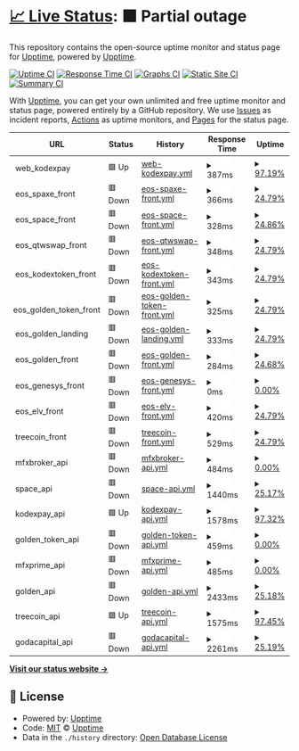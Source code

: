 # [📈 Live Status](https://eos-services.kodexpay.com): <!--live status--> **🟧 Partial outage**

This repository contains the open-source uptime monitor and status page for [Upptime](https://upptime.js.org), powered by [Upptime](https://github.com/upptime/upptime).

[![Uptime CI](https://github.com/upptime/upptime/workflows/Uptime%20CI/badge.svg)](https://github.com/upptime/upptime/actions?query=workflow%3A%22Uptime+CI%22)
[![Response Time CI](https://github.com/upptime/upptime/workflows/Response%20Time%20CI/badge.svg)](https://github.com/upptime/upptime/actions?query=workflow%3A%22Response+Time+CI%22)
[![Graphs CI](https://github.com/upptime/upptime/workflows/Graphs%20CI/badge.svg)](https://github.com/upptime/upptime/actions?query=workflow%3A%22Graphs+CI%22)
[![Static Site CI](https://github.com/upptime/upptime/workflows/Static%20Site%20CI/badge.svg)](https://github.com/upptime/upptime/actions?query=workflow%3A%22Static+Site+CI%22)
[![Summary CI](https://github.com/upptime/upptime/workflows/Summary%20CI/badge.svg)](https://github.com/upptime/upptime/actions?query=workflow%3A%22Summary+CI%22)

With [Upptime](https://upptime.js.org), you can get your own unlimited and free uptime monitor and status page, powered entirely by a GitHub repository. We use [Issues](https://github.com/upptime/upptime/issues) as incident reports, [Actions](https://github.com/upptime/upptime/actions) as uptime monitors, and [Pages](https://eos-services.kodexpay.com) for the status page.

<!--start: status pages-->
<!-- This summary is generated by Upptime (https://github.com/upptime/upptime) -->
<!-- Do not edit this manually, your changes will be overwritten -->
<!-- prettier-ignore -->
| URL | Status | History | Response Time | Uptime |
| --- | ------ | ------- | ------------- | ------ |
| <img alt="" src="https://icons.duckduckgo.com/ip3/null.ico" height="13"> web_kodexpay | 🟩 Up | [web-kodexpay.yml](https://github.com/eos-technology/uptime/commits/HEAD/history/web-kodexpay.yml) | <details><summary><img alt="Response time graph" src="./graphs/web-kodexpay/response-time-week.png" height="20"> 387ms</summary><br><a href="https://upptime.github.io/upptime/history/web-kodexpay"><img alt="Response time 431" src="https://img.shields.io/endpoint?url=https%3A%2F%2Fraw.githubusercontent.com%2Feos-technology%2Fuptime%2FHEAD%2Fapi%2Fweb-kodexpay%2Fresponse-time.json"></a><br><a href="https://upptime.github.io/upptime/history/web-kodexpay"><img alt="24-hour response time 429" src="https://img.shields.io/endpoint?url=https%3A%2F%2Fraw.githubusercontent.com%2Feos-technology%2Fuptime%2FHEAD%2Fapi%2Fweb-kodexpay%2Fresponse-time-day.json"></a><br><a href="https://upptime.github.io/upptime/history/web-kodexpay"><img alt="7-day response time 387" src="https://img.shields.io/endpoint?url=https%3A%2F%2Fraw.githubusercontent.com%2Feos-technology%2Fuptime%2FHEAD%2Fapi%2Fweb-kodexpay%2Fresponse-time-week.json"></a><br><a href="https://upptime.github.io/upptime/history/web-kodexpay"><img alt="30-day response time 379" src="https://img.shields.io/endpoint?url=https%3A%2F%2Fraw.githubusercontent.com%2Feos-technology%2Fuptime%2FHEAD%2Fapi%2Fweb-kodexpay%2Fresponse-time-month.json"></a><br><a href="https://upptime.github.io/upptime/history/web-kodexpay"><img alt="1-year response time 431" src="https://img.shields.io/endpoint?url=https%3A%2F%2Fraw.githubusercontent.com%2Feos-technology%2Fuptime%2FHEAD%2Fapi%2Fweb-kodexpay%2Fresponse-time-year.json"></a></details> | <details><summary><a href="https://upptime.github.io/upptime/history/web-kodexpay">97.19%</a></summary><a href="https://upptime.github.io/upptime/history/web-kodexpay"><img alt="All-time uptime 99.91%" src="https://img.shields.io/endpoint?url=https%3A%2F%2Fraw.githubusercontent.com%2Feos-technology%2Fuptime%2FHEAD%2Fapi%2Fweb-kodexpay%2Fuptime.json"></a><br><a href="https://upptime.github.io/upptime/history/web-kodexpay"><img alt="24-hour uptime 100.00%" src="https://img.shields.io/endpoint?url=https%3A%2F%2Fraw.githubusercontent.com%2Feos-technology%2Fuptime%2FHEAD%2Fapi%2Fweb-kodexpay%2Fuptime-day.json"></a><br><a href="https://upptime.github.io/upptime/history/web-kodexpay"><img alt="7-day uptime 97.19%" src="https://img.shields.io/endpoint?url=https%3A%2F%2Fraw.githubusercontent.com%2Feos-technology%2Fuptime%2FHEAD%2Fapi%2Fweb-kodexpay%2Fuptime-week.json"></a><br><a href="https://upptime.github.io/upptime/history/web-kodexpay"><img alt="30-day uptime 99.35%" src="https://img.shields.io/endpoint?url=https%3A%2F%2Fraw.githubusercontent.com%2Feos-technology%2Fuptime%2FHEAD%2Fapi%2Fweb-kodexpay%2Fuptime-month.json"></a><br><a href="https://upptime.github.io/upptime/history/web-kodexpay"><img alt="1-year uptime 99.91%" src="https://img.shields.io/endpoint?url=https%3A%2F%2Fraw.githubusercontent.com%2Feos-technology%2Fuptime%2FHEAD%2Fapi%2Fweb-kodexpay%2Fuptime-year.json"></a></details>
| <img alt="" src="https://icons.duckduckgo.com/ip3/null.ico" height="13"> eos_spaxe_front | 🟥 Down | [eos-spaxe-front.yml](https://github.com/eos-technology/uptime/commits/HEAD/history/eos-spaxe-front.yml) | <details><summary><img alt="Response time graph" src="./graphs/eos-spaxe-front/response-time-week.png" height="20"> 366ms</summary><br><a href="https://upptime.github.io/upptime/history/eos-spaxe-front"><img alt="Response time 429" src="https://img.shields.io/endpoint?url=https%3A%2F%2Fraw.githubusercontent.com%2Feos-technology%2Fuptime%2FHEAD%2Fapi%2Feos-spaxe-front%2Fresponse-time.json"></a><br><a href="https://upptime.github.io/upptime/history/eos-spaxe-front"><img alt="24-hour response time 0" src="https://img.shields.io/endpoint?url=https%3A%2F%2Fraw.githubusercontent.com%2Feos-technology%2Fuptime%2FHEAD%2Fapi%2Feos-spaxe-front%2Fresponse-time-day.json"></a><br><a href="https://upptime.github.io/upptime/history/eos-spaxe-front"><img alt="7-day response time 366" src="https://img.shields.io/endpoint?url=https%3A%2F%2Fraw.githubusercontent.com%2Feos-technology%2Fuptime%2FHEAD%2Fapi%2Feos-spaxe-front%2Fresponse-time-week.json"></a><br><a href="https://upptime.github.io/upptime/history/eos-spaxe-front"><img alt="30-day response time 382" src="https://img.shields.io/endpoint?url=https%3A%2F%2Fraw.githubusercontent.com%2Feos-technology%2Fuptime%2FHEAD%2Fapi%2Feos-spaxe-front%2Fresponse-time-month.json"></a><br><a href="https://upptime.github.io/upptime/history/eos-spaxe-front"><img alt="1-year response time 429" src="https://img.shields.io/endpoint?url=https%3A%2F%2Fraw.githubusercontent.com%2Feos-technology%2Fuptime%2FHEAD%2Fapi%2Feos-spaxe-front%2Fresponse-time-year.json"></a></details> | <details><summary><a href="https://upptime.github.io/upptime/history/eos-spaxe-front">24.79%</a></summary><a href="https://upptime.github.io/upptime/history/eos-spaxe-front"><img alt="All-time uptime 98.35%" src="https://img.shields.io/endpoint?url=https%3A%2F%2Fraw.githubusercontent.com%2Feos-technology%2Fuptime%2FHEAD%2Fapi%2Feos-spaxe-front%2Fuptime.json"></a><br><a href="https://upptime.github.io/upptime/history/eos-spaxe-front"><img alt="24-hour uptime 0.00%" src="https://img.shields.io/endpoint?url=https%3A%2F%2Fraw.githubusercontent.com%2Feos-technology%2Fuptime%2FHEAD%2Fapi%2Feos-spaxe-front%2Fuptime-day.json"></a><br><a href="https://upptime.github.io/upptime/history/eos-spaxe-front"><img alt="7-day uptime 24.79%" src="https://img.shields.io/endpoint?url=https%3A%2F%2Fraw.githubusercontent.com%2Feos-technology%2Fuptime%2FHEAD%2Fapi%2Feos-spaxe-front%2Fuptime-week.json"></a><br><a href="https://upptime.github.io/upptime/history/eos-spaxe-front"><img alt="30-day uptime 82.69%" src="https://img.shields.io/endpoint?url=https%3A%2F%2Fraw.githubusercontent.com%2Feos-technology%2Fuptime%2FHEAD%2Fapi%2Feos-spaxe-front%2Fuptime-month.json"></a><br><a href="https://upptime.github.io/upptime/history/eos-spaxe-front"><img alt="1-year uptime 98.35%" src="https://img.shields.io/endpoint?url=https%3A%2F%2Fraw.githubusercontent.com%2Feos-technology%2Fuptime%2FHEAD%2Fapi%2Feos-spaxe-front%2Fuptime-year.json"></a></details>
| <img alt="" src="https://icons.duckduckgo.com/ip3/null.ico" height="13"> eos_space_front | 🟥 Down | [eos-space-front.yml](https://github.com/eos-technology/uptime/commits/HEAD/history/eos-space-front.yml) | <details><summary><img alt="Response time graph" src="./graphs/eos-space-front/response-time-week.png" height="20"> 328ms</summary><br><a href="https://upptime.github.io/upptime/history/eos-space-front"><img alt="Response time 464" src="https://img.shields.io/endpoint?url=https%3A%2F%2Fraw.githubusercontent.com%2Feos-technology%2Fuptime%2FHEAD%2Fapi%2Feos-space-front%2Fresponse-time.json"></a><br><a href="https://upptime.github.io/upptime/history/eos-space-front"><img alt="24-hour response time 294" src="https://img.shields.io/endpoint?url=https%3A%2F%2Fraw.githubusercontent.com%2Feos-technology%2Fuptime%2FHEAD%2Fapi%2Feos-space-front%2Fresponse-time-day.json"></a><br><a href="https://upptime.github.io/upptime/history/eos-space-front"><img alt="7-day response time 328" src="https://img.shields.io/endpoint?url=https%3A%2F%2Fraw.githubusercontent.com%2Feos-technology%2Fuptime%2FHEAD%2Fapi%2Feos-space-front%2Fresponse-time-week.json"></a><br><a href="https://upptime.github.io/upptime/history/eos-space-front"><img alt="30-day response time 413" src="https://img.shields.io/endpoint?url=https%3A%2F%2Fraw.githubusercontent.com%2Feos-technology%2Fuptime%2FHEAD%2Fapi%2Feos-space-front%2Fresponse-time-month.json"></a><br><a href="https://upptime.github.io/upptime/history/eos-space-front"><img alt="1-year response time 464" src="https://img.shields.io/endpoint?url=https%3A%2F%2Fraw.githubusercontent.com%2Feos-technology%2Fuptime%2FHEAD%2Fapi%2Feos-space-front%2Fresponse-time-year.json"></a></details> | <details><summary><a href="https://upptime.github.io/upptime/history/eos-space-front">24.86%</a></summary><a href="https://upptime.github.io/upptime/history/eos-space-front"><img alt="All-time uptime 98.35%" src="https://img.shields.io/endpoint?url=https%3A%2F%2Fraw.githubusercontent.com%2Feos-technology%2Fuptime%2FHEAD%2Fapi%2Feos-space-front%2Fuptime.json"></a><br><a href="https://upptime.github.io/upptime/history/eos-space-front"><img alt="24-hour uptime 1.26%" src="https://img.shields.io/endpoint?url=https%3A%2F%2Fraw.githubusercontent.com%2Feos-technology%2Fuptime%2FHEAD%2Fapi%2Feos-space-front%2Fuptime-day.json"></a><br><a href="https://upptime.github.io/upptime/history/eos-space-front"><img alt="7-day uptime 24.86%" src="https://img.shields.io/endpoint?url=https%3A%2F%2Fraw.githubusercontent.com%2Feos-technology%2Fuptime%2FHEAD%2Fapi%2Feos-space-front%2Fuptime-week.json"></a><br><a href="https://upptime.github.io/upptime/history/eos-space-front"><img alt="30-day uptime 82.71%" src="https://img.shields.io/endpoint?url=https%3A%2F%2Fraw.githubusercontent.com%2Feos-technology%2Fuptime%2FHEAD%2Fapi%2Feos-space-front%2Fuptime-month.json"></a><br><a href="https://upptime.github.io/upptime/history/eos-space-front"><img alt="1-year uptime 98.35%" src="https://img.shields.io/endpoint?url=https%3A%2F%2Fraw.githubusercontent.com%2Feos-technology%2Fuptime%2FHEAD%2Fapi%2Feos-space-front%2Fuptime-year.json"></a></details>
| <img alt="" src="https://icons.duckduckgo.com/ip3/null.ico" height="13"> eos_qtwswap_front | 🟥 Down | [eos-qtwswap-front.yml](https://github.com/eos-technology/uptime/commits/HEAD/history/eos-qtwswap-front.yml) | <details><summary><img alt="Response time graph" src="./graphs/eos-qtwswap-front/response-time-week.png" height="20"> 348ms</summary><br><a href="https://upptime.github.io/upptime/history/eos-qtwswap-front"><img alt="Response time 420" src="https://img.shields.io/endpoint?url=https%3A%2F%2Fraw.githubusercontent.com%2Feos-technology%2Fuptime%2FHEAD%2Fapi%2Feos-qtwswap-front%2Fresponse-time.json"></a><br><a href="https://upptime.github.io/upptime/history/eos-qtwswap-front"><img alt="24-hour response time 0" src="https://img.shields.io/endpoint?url=https%3A%2F%2Fraw.githubusercontent.com%2Feos-technology%2Fuptime%2FHEAD%2Fapi%2Feos-qtwswap-front%2Fresponse-time-day.json"></a><br><a href="https://upptime.github.io/upptime/history/eos-qtwswap-front"><img alt="7-day response time 348" src="https://img.shields.io/endpoint?url=https%3A%2F%2Fraw.githubusercontent.com%2Feos-technology%2Fuptime%2FHEAD%2Fapi%2Feos-qtwswap-front%2Fresponse-time-week.json"></a><br><a href="https://upptime.github.io/upptime/history/eos-qtwswap-front"><img alt="30-day response time 361" src="https://img.shields.io/endpoint?url=https%3A%2F%2Fraw.githubusercontent.com%2Feos-technology%2Fuptime%2FHEAD%2Fapi%2Feos-qtwswap-front%2Fresponse-time-month.json"></a><br><a href="https://upptime.github.io/upptime/history/eos-qtwswap-front"><img alt="1-year response time 420" src="https://img.shields.io/endpoint?url=https%3A%2F%2Fraw.githubusercontent.com%2Feos-technology%2Fuptime%2FHEAD%2Fapi%2Feos-qtwswap-front%2Fresponse-time-year.json"></a></details> | <details><summary><a href="https://upptime.github.io/upptime/history/eos-qtwswap-front">24.79%</a></summary><a href="https://upptime.github.io/upptime/history/eos-qtwswap-front"><img alt="All-time uptime 98.35%" src="https://img.shields.io/endpoint?url=https%3A%2F%2Fraw.githubusercontent.com%2Feos-technology%2Fuptime%2FHEAD%2Fapi%2Feos-qtwswap-front%2Fuptime.json"></a><br><a href="https://upptime.github.io/upptime/history/eos-qtwswap-front"><img alt="24-hour uptime 0.00%" src="https://img.shields.io/endpoint?url=https%3A%2F%2Fraw.githubusercontent.com%2Feos-technology%2Fuptime%2FHEAD%2Fapi%2Feos-qtwswap-front%2Fuptime-day.json"></a><br><a href="https://upptime.github.io/upptime/history/eos-qtwswap-front"><img alt="7-day uptime 24.79%" src="https://img.shields.io/endpoint?url=https%3A%2F%2Fraw.githubusercontent.com%2Feos-technology%2Fuptime%2FHEAD%2Fapi%2Feos-qtwswap-front%2Fuptime-week.json"></a><br><a href="https://upptime.github.io/upptime/history/eos-qtwswap-front"><img alt="30-day uptime 82.69%" src="https://img.shields.io/endpoint?url=https%3A%2F%2Fraw.githubusercontent.com%2Feos-technology%2Fuptime%2FHEAD%2Fapi%2Feos-qtwswap-front%2Fuptime-month.json"></a><br><a href="https://upptime.github.io/upptime/history/eos-qtwswap-front"><img alt="1-year uptime 98.35%" src="https://img.shields.io/endpoint?url=https%3A%2F%2Fraw.githubusercontent.com%2Feos-technology%2Fuptime%2FHEAD%2Fapi%2Feos-qtwswap-front%2Fuptime-year.json"></a></details>
| <img alt="" src="https://icons.duckduckgo.com/ip3/null.ico" height="13"> eos_kodextoken_front | 🟥 Down | [eos-kodextoken-front.yml](https://github.com/eos-technology/uptime/commits/HEAD/history/eos-kodextoken-front.yml) | <details><summary><img alt="Response time graph" src="./graphs/eos-kodextoken-front/response-time-week.png" height="20"> 343ms</summary><br><a href="https://upptime.github.io/upptime/history/eos-kodextoken-front"><img alt="Response time 424" src="https://img.shields.io/endpoint?url=https%3A%2F%2Fraw.githubusercontent.com%2Feos-technology%2Fuptime%2FHEAD%2Fapi%2Feos-kodextoken-front%2Fresponse-time.json"></a><br><a href="https://upptime.github.io/upptime/history/eos-kodextoken-front"><img alt="24-hour response time 0" src="https://img.shields.io/endpoint?url=https%3A%2F%2Fraw.githubusercontent.com%2Feos-technology%2Fuptime%2FHEAD%2Fapi%2Feos-kodextoken-front%2Fresponse-time-day.json"></a><br><a href="https://upptime.github.io/upptime/history/eos-kodextoken-front"><img alt="7-day response time 343" src="https://img.shields.io/endpoint?url=https%3A%2F%2Fraw.githubusercontent.com%2Feos-technology%2Fuptime%2FHEAD%2Fapi%2Feos-kodextoken-front%2Fresponse-time-week.json"></a><br><a href="https://upptime.github.io/upptime/history/eos-kodextoken-front"><img alt="30-day response time 360" src="https://img.shields.io/endpoint?url=https%3A%2F%2Fraw.githubusercontent.com%2Feos-technology%2Fuptime%2FHEAD%2Fapi%2Feos-kodextoken-front%2Fresponse-time-month.json"></a><br><a href="https://upptime.github.io/upptime/history/eos-kodextoken-front"><img alt="1-year response time 424" src="https://img.shields.io/endpoint?url=https%3A%2F%2Fraw.githubusercontent.com%2Feos-technology%2Fuptime%2FHEAD%2Fapi%2Feos-kodextoken-front%2Fresponse-time-year.json"></a></details> | <details><summary><a href="https://upptime.github.io/upptime/history/eos-kodextoken-front">24.79%</a></summary><a href="https://upptime.github.io/upptime/history/eos-kodextoken-front"><img alt="All-time uptime 98.35%" src="https://img.shields.io/endpoint?url=https%3A%2F%2Fraw.githubusercontent.com%2Feos-technology%2Fuptime%2FHEAD%2Fapi%2Feos-kodextoken-front%2Fuptime.json"></a><br><a href="https://upptime.github.io/upptime/history/eos-kodextoken-front"><img alt="24-hour uptime 0.00%" src="https://img.shields.io/endpoint?url=https%3A%2F%2Fraw.githubusercontent.com%2Feos-technology%2Fuptime%2FHEAD%2Fapi%2Feos-kodextoken-front%2Fuptime-day.json"></a><br><a href="https://upptime.github.io/upptime/history/eos-kodextoken-front"><img alt="7-day uptime 24.79%" src="https://img.shields.io/endpoint?url=https%3A%2F%2Fraw.githubusercontent.com%2Feos-technology%2Fuptime%2FHEAD%2Fapi%2Feos-kodextoken-front%2Fuptime-week.json"></a><br><a href="https://upptime.github.io/upptime/history/eos-kodextoken-front"><img alt="30-day uptime 82.69%" src="https://img.shields.io/endpoint?url=https%3A%2F%2Fraw.githubusercontent.com%2Feos-technology%2Fuptime%2FHEAD%2Fapi%2Feos-kodextoken-front%2Fuptime-month.json"></a><br><a href="https://upptime.github.io/upptime/history/eos-kodextoken-front"><img alt="1-year uptime 98.35%" src="https://img.shields.io/endpoint?url=https%3A%2F%2Fraw.githubusercontent.com%2Feos-technology%2Fuptime%2FHEAD%2Fapi%2Feos-kodextoken-front%2Fuptime-year.json"></a></details>
| <img alt="" src="https://icons.duckduckgo.com/ip3/null.ico" height="13"> eos_golden_token_front | 🟥 Down | [eos-golden-token-front.yml](https://github.com/eos-technology/uptime/commits/HEAD/history/eos-golden-token-front.yml) | <details><summary><img alt="Response time graph" src="./graphs/eos-golden-token-front/response-time-week.png" height="20"> 325ms</summary><br><a href="https://upptime.github.io/upptime/history/eos-golden-token-front"><img alt="Response time 446" src="https://img.shields.io/endpoint?url=https%3A%2F%2Fraw.githubusercontent.com%2Feos-technology%2Fuptime%2FHEAD%2Fapi%2Feos-golden-token-front%2Fresponse-time.json"></a><br><a href="https://upptime.github.io/upptime/history/eos-golden-token-front"><img alt="24-hour response time 0" src="https://img.shields.io/endpoint?url=https%3A%2F%2Fraw.githubusercontent.com%2Feos-technology%2Fuptime%2FHEAD%2Fapi%2Feos-golden-token-front%2Fresponse-time-day.json"></a><br><a href="https://upptime.github.io/upptime/history/eos-golden-token-front"><img alt="7-day response time 325" src="https://img.shields.io/endpoint?url=https%3A%2F%2Fraw.githubusercontent.com%2Feos-technology%2Fuptime%2FHEAD%2Fapi%2Feos-golden-token-front%2Fresponse-time-week.json"></a><br><a href="https://upptime.github.io/upptime/history/eos-golden-token-front"><img alt="30-day response time 379" src="https://img.shields.io/endpoint?url=https%3A%2F%2Fraw.githubusercontent.com%2Feos-technology%2Fuptime%2FHEAD%2Fapi%2Feos-golden-token-front%2Fresponse-time-month.json"></a><br><a href="https://upptime.github.io/upptime/history/eos-golden-token-front"><img alt="1-year response time 446" src="https://img.shields.io/endpoint?url=https%3A%2F%2Fraw.githubusercontent.com%2Feos-technology%2Fuptime%2FHEAD%2Fapi%2Feos-golden-token-front%2Fresponse-time-year.json"></a></details> | <details><summary><a href="https://upptime.github.io/upptime/history/eos-golden-token-front">24.79%</a></summary><a href="https://upptime.github.io/upptime/history/eos-golden-token-front"><img alt="All-time uptime 98.35%" src="https://img.shields.io/endpoint?url=https%3A%2F%2Fraw.githubusercontent.com%2Feos-technology%2Fuptime%2FHEAD%2Fapi%2Feos-golden-token-front%2Fuptime.json"></a><br><a href="https://upptime.github.io/upptime/history/eos-golden-token-front"><img alt="24-hour uptime 0.00%" src="https://img.shields.io/endpoint?url=https%3A%2F%2Fraw.githubusercontent.com%2Feos-technology%2Fuptime%2FHEAD%2Fapi%2Feos-golden-token-front%2Fuptime-day.json"></a><br><a href="https://upptime.github.io/upptime/history/eos-golden-token-front"><img alt="7-day uptime 24.79%" src="https://img.shields.io/endpoint?url=https%3A%2F%2Fraw.githubusercontent.com%2Feos-technology%2Fuptime%2FHEAD%2Fapi%2Feos-golden-token-front%2Fuptime-week.json"></a><br><a href="https://upptime.github.io/upptime/history/eos-golden-token-front"><img alt="30-day uptime 82.69%" src="https://img.shields.io/endpoint?url=https%3A%2F%2Fraw.githubusercontent.com%2Feos-technology%2Fuptime%2FHEAD%2Fapi%2Feos-golden-token-front%2Fuptime-month.json"></a><br><a href="https://upptime.github.io/upptime/history/eos-golden-token-front"><img alt="1-year uptime 98.35%" src="https://img.shields.io/endpoint?url=https%3A%2F%2Fraw.githubusercontent.com%2Feos-technology%2Fuptime%2FHEAD%2Fapi%2Feos-golden-token-front%2Fuptime-year.json"></a></details>
| <img alt="" src="https://icons.duckduckgo.com/ip3/null.ico" height="13"> eos_golden_landing | 🟥 Down | [eos-golden-landing.yml](https://github.com/eos-technology/uptime/commits/HEAD/history/eos-golden-landing.yml) | <details><summary><img alt="Response time graph" src="./graphs/eos-golden-landing/response-time-week.png" height="20"> 333ms</summary><br><a href="https://upptime.github.io/upptime/history/eos-golden-landing"><img alt="Response time 430" src="https://img.shields.io/endpoint?url=https%3A%2F%2Fraw.githubusercontent.com%2Feos-technology%2Fuptime%2FHEAD%2Fapi%2Feos-golden-landing%2Fresponse-time.json"></a><br><a href="https://upptime.github.io/upptime/history/eos-golden-landing"><img alt="24-hour response time 0" src="https://img.shields.io/endpoint?url=https%3A%2F%2Fraw.githubusercontent.com%2Feos-technology%2Fuptime%2FHEAD%2Fapi%2Feos-golden-landing%2Fresponse-time-day.json"></a><br><a href="https://upptime.github.io/upptime/history/eos-golden-landing"><img alt="7-day response time 333" src="https://img.shields.io/endpoint?url=https%3A%2F%2Fraw.githubusercontent.com%2Feos-technology%2Fuptime%2FHEAD%2Fapi%2Feos-golden-landing%2Fresponse-time-week.json"></a><br><a href="https://upptime.github.io/upptime/history/eos-golden-landing"><img alt="30-day response time 346" src="https://img.shields.io/endpoint?url=https%3A%2F%2Fraw.githubusercontent.com%2Feos-technology%2Fuptime%2FHEAD%2Fapi%2Feos-golden-landing%2Fresponse-time-month.json"></a><br><a href="https://upptime.github.io/upptime/history/eos-golden-landing"><img alt="1-year response time 430" src="https://img.shields.io/endpoint?url=https%3A%2F%2Fraw.githubusercontent.com%2Feos-technology%2Fuptime%2FHEAD%2Fapi%2Feos-golden-landing%2Fresponse-time-year.json"></a></details> | <details><summary><a href="https://upptime.github.io/upptime/history/eos-golden-landing">24.79%</a></summary><a href="https://upptime.github.io/upptime/history/eos-golden-landing"><img alt="All-time uptime 98.35%" src="https://img.shields.io/endpoint?url=https%3A%2F%2Fraw.githubusercontent.com%2Feos-technology%2Fuptime%2FHEAD%2Fapi%2Feos-golden-landing%2Fuptime.json"></a><br><a href="https://upptime.github.io/upptime/history/eos-golden-landing"><img alt="24-hour uptime 0.00%" src="https://img.shields.io/endpoint?url=https%3A%2F%2Fraw.githubusercontent.com%2Feos-technology%2Fuptime%2FHEAD%2Fapi%2Feos-golden-landing%2Fuptime-day.json"></a><br><a href="https://upptime.github.io/upptime/history/eos-golden-landing"><img alt="7-day uptime 24.79%" src="https://img.shields.io/endpoint?url=https%3A%2F%2Fraw.githubusercontent.com%2Feos-technology%2Fuptime%2FHEAD%2Fapi%2Feos-golden-landing%2Fuptime-week.json"></a><br><a href="https://upptime.github.io/upptime/history/eos-golden-landing"><img alt="30-day uptime 82.69%" src="https://img.shields.io/endpoint?url=https%3A%2F%2Fraw.githubusercontent.com%2Feos-technology%2Fuptime%2FHEAD%2Fapi%2Feos-golden-landing%2Fuptime-month.json"></a><br><a href="https://upptime.github.io/upptime/history/eos-golden-landing"><img alt="1-year uptime 98.35%" src="https://img.shields.io/endpoint?url=https%3A%2F%2Fraw.githubusercontent.com%2Feos-technology%2Fuptime%2FHEAD%2Fapi%2Feos-golden-landing%2Fuptime-year.json"></a></details>
| <img alt="" src="https://icons.duckduckgo.com/ip3/null.ico" height="13"> eos_golden_front | 🟥 Down | [eos-golden-front.yml](https://github.com/eos-technology/uptime/commits/HEAD/history/eos-golden-front.yml) | <details><summary><img alt="Response time graph" src="./graphs/eos-golden-front/response-time-week.png" height="20"> 284ms</summary><br><a href="https://upptime.github.io/upptime/history/eos-golden-front"><img alt="Response time 363" src="https://img.shields.io/endpoint?url=https%3A%2F%2Fraw.githubusercontent.com%2Feos-technology%2Fuptime%2FHEAD%2Fapi%2Feos-golden-front%2Fresponse-time.json"></a><br><a href="https://upptime.github.io/upptime/history/eos-golden-front"><img alt="24-hour response time 0" src="https://img.shields.io/endpoint?url=https%3A%2F%2Fraw.githubusercontent.com%2Feos-technology%2Fuptime%2FHEAD%2Fapi%2Feos-golden-front%2Fresponse-time-day.json"></a><br><a href="https://upptime.github.io/upptime/history/eos-golden-front"><img alt="7-day response time 284" src="https://img.shields.io/endpoint?url=https%3A%2F%2Fraw.githubusercontent.com%2Feos-technology%2Fuptime%2FHEAD%2Fapi%2Feos-golden-front%2Fresponse-time-week.json"></a><br><a href="https://upptime.github.io/upptime/history/eos-golden-front"><img alt="30-day response time 331" src="https://img.shields.io/endpoint?url=https%3A%2F%2Fraw.githubusercontent.com%2Feos-technology%2Fuptime%2FHEAD%2Fapi%2Feos-golden-front%2Fresponse-time-month.json"></a><br><a href="https://upptime.github.io/upptime/history/eos-golden-front"><img alt="1-year response time 363" src="https://img.shields.io/endpoint?url=https%3A%2F%2Fraw.githubusercontent.com%2Feos-technology%2Fuptime%2FHEAD%2Fapi%2Feos-golden-front%2Fresponse-time-year.json"></a></details> | <details><summary><a href="https://upptime.github.io/upptime/history/eos-golden-front">24.68%</a></summary><a href="https://upptime.github.io/upptime/history/eos-golden-front"><img alt="All-time uptime 90.96%" src="https://img.shields.io/endpoint?url=https%3A%2F%2Fraw.githubusercontent.com%2Feos-technology%2Fuptime%2FHEAD%2Fapi%2Feos-golden-front%2Fuptime.json"></a><br><a href="https://upptime.github.io/upptime/history/eos-golden-front"><img alt="24-hour uptime 0.00%" src="https://img.shields.io/endpoint?url=https%3A%2F%2Fraw.githubusercontent.com%2Feos-technology%2Fuptime%2FHEAD%2Fapi%2Feos-golden-front%2Fuptime-day.json"></a><br><a href="https://upptime.github.io/upptime/history/eos-golden-front"><img alt="7-day uptime 24.68%" src="https://img.shields.io/endpoint?url=https%3A%2F%2Fraw.githubusercontent.com%2Feos-technology%2Fuptime%2FHEAD%2Fapi%2Feos-golden-front%2Fuptime-week.json"></a><br><a href="https://upptime.github.io/upptime/history/eos-golden-front"><img alt="30-day uptime 82.67%" src="https://img.shields.io/endpoint?url=https%3A%2F%2Fraw.githubusercontent.com%2Feos-technology%2Fuptime%2FHEAD%2Fapi%2Feos-golden-front%2Fuptime-month.json"></a><br><a href="https://upptime.github.io/upptime/history/eos-golden-front"><img alt="1-year uptime 90.96%" src="https://img.shields.io/endpoint?url=https%3A%2F%2Fraw.githubusercontent.com%2Feos-technology%2Fuptime%2FHEAD%2Fapi%2Feos-golden-front%2Fuptime-year.json"></a></details>
| <img alt="" src="https://icons.duckduckgo.com/ip3/null.ico" height="13"> eos_genesys_front | 🟥 Down | [eos-genesys-front.yml](https://github.com/eos-technology/uptime/commits/HEAD/history/eos-genesys-front.yml) | <details><summary><img alt="Response time graph" src="./graphs/eos-genesys-front/response-time-week.png" height="20"> 0ms</summary><br><a href="https://upptime.github.io/upptime/history/eos-genesys-front"><img alt="Response time 671" src="https://img.shields.io/endpoint?url=https%3A%2F%2Fraw.githubusercontent.com%2Feos-technology%2Fuptime%2FHEAD%2Fapi%2Feos-genesys-front%2Fresponse-time.json"></a><br><a href="https://upptime.github.io/upptime/history/eos-genesys-front"><img alt="24-hour response time 0" src="https://img.shields.io/endpoint?url=https%3A%2F%2Fraw.githubusercontent.com%2Feos-technology%2Fuptime%2FHEAD%2Fapi%2Feos-genesys-front%2Fresponse-time-day.json"></a><br><a href="https://upptime.github.io/upptime/history/eos-genesys-front"><img alt="7-day response time 0" src="https://img.shields.io/endpoint?url=https%3A%2F%2Fraw.githubusercontent.com%2Feos-technology%2Fuptime%2FHEAD%2Fapi%2Feos-genesys-front%2Fresponse-time-week.json"></a><br><a href="https://upptime.github.io/upptime/history/eos-genesys-front"><img alt="30-day response time 0" src="https://img.shields.io/endpoint?url=https%3A%2F%2Fraw.githubusercontent.com%2Feos-technology%2Fuptime%2FHEAD%2Fapi%2Feos-genesys-front%2Fresponse-time-month.json"></a><br><a href="https://upptime.github.io/upptime/history/eos-genesys-front"><img alt="1-year response time 671" src="https://img.shields.io/endpoint?url=https%3A%2F%2Fraw.githubusercontent.com%2Feos-technology%2Fuptime%2FHEAD%2Fapi%2Feos-genesys-front%2Fresponse-time-year.json"></a></details> | <details><summary><a href="https://upptime.github.io/upptime/history/eos-genesys-front">0.00%</a></summary><a href="https://upptime.github.io/upptime/history/eos-genesys-front"><img alt="All-time uptime 76.50%" src="https://img.shields.io/endpoint?url=https%3A%2F%2Fraw.githubusercontent.com%2Feos-technology%2Fuptime%2FHEAD%2Fapi%2Feos-genesys-front%2Fuptime.json"></a><br><a href="https://upptime.github.io/upptime/history/eos-genesys-front"><img alt="24-hour uptime 0.00%" src="https://img.shields.io/endpoint?url=https%3A%2F%2Fraw.githubusercontent.com%2Feos-technology%2Fuptime%2FHEAD%2Fapi%2Feos-genesys-front%2Fuptime-day.json"></a><br><a href="https://upptime.github.io/upptime/history/eos-genesys-front"><img alt="7-day uptime 0.00%" src="https://img.shields.io/endpoint?url=https%3A%2F%2Fraw.githubusercontent.com%2Feos-technology%2Fuptime%2FHEAD%2Fapi%2Feos-genesys-front%2Fuptime-week.json"></a><br><a href="https://upptime.github.io/upptime/history/eos-genesys-front"><img alt="30-day uptime 1.38%" src="https://img.shields.io/endpoint?url=https%3A%2F%2Fraw.githubusercontent.com%2Feos-technology%2Fuptime%2FHEAD%2Fapi%2Feos-genesys-front%2Fuptime-month.json"></a><br><a href="https://upptime.github.io/upptime/history/eos-genesys-front"><img alt="1-year uptime 76.50%" src="https://img.shields.io/endpoint?url=https%3A%2F%2Fraw.githubusercontent.com%2Feos-technology%2Fuptime%2FHEAD%2Fapi%2Feos-genesys-front%2Fuptime-year.json"></a></details>
| <img alt="" src="https://icons.duckduckgo.com/ip3/null.ico" height="13"> eos_elv_front | 🟥 Down | [eos-elv-front.yml](https://github.com/eos-technology/uptime/commits/HEAD/history/eos-elv-front.yml) | <details><summary><img alt="Response time graph" src="./graphs/eos-elv-front/response-time-week.png" height="20"> 420ms</summary><br><a href="https://upptime.github.io/upptime/history/eos-elv-front"><img alt="Response time 480" src="https://img.shields.io/endpoint?url=https%3A%2F%2Fraw.githubusercontent.com%2Feos-technology%2Fuptime%2FHEAD%2Fapi%2Feos-elv-front%2Fresponse-time.json"></a><br><a href="https://upptime.github.io/upptime/history/eos-elv-front"><img alt="24-hour response time 0" src="https://img.shields.io/endpoint?url=https%3A%2F%2Fraw.githubusercontent.com%2Feos-technology%2Fuptime%2FHEAD%2Fapi%2Feos-elv-front%2Fresponse-time-day.json"></a><br><a href="https://upptime.github.io/upptime/history/eos-elv-front"><img alt="7-day response time 420" src="https://img.shields.io/endpoint?url=https%3A%2F%2Fraw.githubusercontent.com%2Feos-technology%2Fuptime%2FHEAD%2Fapi%2Feos-elv-front%2Fresponse-time-week.json"></a><br><a href="https://upptime.github.io/upptime/history/eos-elv-front"><img alt="30-day response time 431" src="https://img.shields.io/endpoint?url=https%3A%2F%2Fraw.githubusercontent.com%2Feos-technology%2Fuptime%2FHEAD%2Fapi%2Feos-elv-front%2Fresponse-time-month.json"></a><br><a href="https://upptime.github.io/upptime/history/eos-elv-front"><img alt="1-year response time 480" src="https://img.shields.io/endpoint?url=https%3A%2F%2Fraw.githubusercontent.com%2Feos-technology%2Fuptime%2FHEAD%2Fapi%2Feos-elv-front%2Fresponse-time-year.json"></a></details> | <details><summary><a href="https://upptime.github.io/upptime/history/eos-elv-front">24.79%</a></summary><a href="https://upptime.github.io/upptime/history/eos-elv-front"><img alt="All-time uptime 98.34%" src="https://img.shields.io/endpoint?url=https%3A%2F%2Fraw.githubusercontent.com%2Feos-technology%2Fuptime%2FHEAD%2Fapi%2Feos-elv-front%2Fuptime.json"></a><br><a href="https://upptime.github.io/upptime/history/eos-elv-front"><img alt="24-hour uptime 0.00%" src="https://img.shields.io/endpoint?url=https%3A%2F%2Fraw.githubusercontent.com%2Feos-technology%2Fuptime%2FHEAD%2Fapi%2Feos-elv-front%2Fuptime-day.json"></a><br><a href="https://upptime.github.io/upptime/history/eos-elv-front"><img alt="7-day uptime 24.79%" src="https://img.shields.io/endpoint?url=https%3A%2F%2Fraw.githubusercontent.com%2Feos-technology%2Fuptime%2FHEAD%2Fapi%2Feos-elv-front%2Fuptime-week.json"></a><br><a href="https://upptime.github.io/upptime/history/eos-elv-front"><img alt="30-day uptime 82.69%" src="https://img.shields.io/endpoint?url=https%3A%2F%2Fraw.githubusercontent.com%2Feos-technology%2Fuptime%2FHEAD%2Fapi%2Feos-elv-front%2Fuptime-month.json"></a><br><a href="https://upptime.github.io/upptime/history/eos-elv-front"><img alt="1-year uptime 98.34%" src="https://img.shields.io/endpoint?url=https%3A%2F%2Fraw.githubusercontent.com%2Feos-technology%2Fuptime%2FHEAD%2Fapi%2Feos-elv-front%2Fuptime-year.json"></a></details>
| <img alt="" src="https://icons.duckduckgo.com/ip3/null.ico" height="13"> treecoin_front | 🟥 Down | [treecoin-front.yml](https://github.com/eos-technology/uptime/commits/HEAD/history/treecoin-front.yml) | <details><summary><img alt="Response time graph" src="./graphs/treecoin-front/response-time-week.png" height="20"> 529ms</summary><br><a href="https://upptime.github.io/upptime/history/treecoin-front"><img alt="Response time 468" src="https://img.shields.io/endpoint?url=https%3A%2F%2Fraw.githubusercontent.com%2Feos-technology%2Fuptime%2FHEAD%2Fapi%2Ftreecoin-front%2Fresponse-time.json"></a><br><a href="https://upptime.github.io/upptime/history/treecoin-front"><img alt="24-hour response time 0" src="https://img.shields.io/endpoint?url=https%3A%2F%2Fraw.githubusercontent.com%2Feos-technology%2Fuptime%2FHEAD%2Fapi%2Ftreecoin-front%2Fresponse-time-day.json"></a><br><a href="https://upptime.github.io/upptime/history/treecoin-front"><img alt="7-day response time 529" src="https://img.shields.io/endpoint?url=https%3A%2F%2Fraw.githubusercontent.com%2Feos-technology%2Fuptime%2FHEAD%2Fapi%2Ftreecoin-front%2Fresponse-time-week.json"></a><br><a href="https://upptime.github.io/upptime/history/treecoin-front"><img alt="30-day response time 465" src="https://img.shields.io/endpoint?url=https%3A%2F%2Fraw.githubusercontent.com%2Feos-technology%2Fuptime%2FHEAD%2Fapi%2Ftreecoin-front%2Fresponse-time-month.json"></a><br><a href="https://upptime.github.io/upptime/history/treecoin-front"><img alt="1-year response time 468" src="https://img.shields.io/endpoint?url=https%3A%2F%2Fraw.githubusercontent.com%2Feos-technology%2Fuptime%2FHEAD%2Fapi%2Ftreecoin-front%2Fresponse-time-year.json"></a></details> | <details><summary><a href="https://upptime.github.io/upptime/history/treecoin-front">24.79%</a></summary><a href="https://upptime.github.io/upptime/history/treecoin-front"><img alt="All-time uptime 98.34%" src="https://img.shields.io/endpoint?url=https%3A%2F%2Fraw.githubusercontent.com%2Feos-technology%2Fuptime%2FHEAD%2Fapi%2Ftreecoin-front%2Fuptime.json"></a><br><a href="https://upptime.github.io/upptime/history/treecoin-front"><img alt="24-hour uptime 0.00%" src="https://img.shields.io/endpoint?url=https%3A%2F%2Fraw.githubusercontent.com%2Feos-technology%2Fuptime%2FHEAD%2Fapi%2Ftreecoin-front%2Fuptime-day.json"></a><br><a href="https://upptime.github.io/upptime/history/treecoin-front"><img alt="7-day uptime 24.79%" src="https://img.shields.io/endpoint?url=https%3A%2F%2Fraw.githubusercontent.com%2Feos-technology%2Fuptime%2FHEAD%2Fapi%2Ftreecoin-front%2Fuptime-week.json"></a><br><a href="https://upptime.github.io/upptime/history/treecoin-front"><img alt="30-day uptime 82.69%" src="https://img.shields.io/endpoint?url=https%3A%2F%2Fraw.githubusercontent.com%2Feos-technology%2Fuptime%2FHEAD%2Fapi%2Ftreecoin-front%2Fuptime-month.json"></a><br><a href="https://upptime.github.io/upptime/history/treecoin-front"><img alt="1-year uptime 98.34%" src="https://img.shields.io/endpoint?url=https%3A%2F%2Fraw.githubusercontent.com%2Feos-technology%2Fuptime%2FHEAD%2Fapi%2Ftreecoin-front%2Fuptime-year.json"></a></details>
| <img alt="" src="https://icons.duckduckgo.com/ip3/null.ico" height="13"> mfxbroker_api | 🟥 Down | [mfxbroker-api.yml](https://github.com/eos-technology/uptime/commits/HEAD/history/mfxbroker-api.yml) | <details><summary><img alt="Response time graph" src="./graphs/mfxbroker-api/response-time-week.png" height="20"> 484ms</summary><br><a href="https://upptime.github.io/upptime/history/mfxbroker-api"><img alt="Response time 480" src="https://img.shields.io/endpoint?url=https%3A%2F%2Fraw.githubusercontent.com%2Feos-technology%2Fuptime%2FHEAD%2Fapi%2Fmfxbroker-api%2Fresponse-time.json"></a><br><a href="https://upptime.github.io/upptime/history/mfxbroker-api"><img alt="24-hour response time 595" src="https://img.shields.io/endpoint?url=https%3A%2F%2Fraw.githubusercontent.com%2Feos-technology%2Fuptime%2FHEAD%2Fapi%2Fmfxbroker-api%2Fresponse-time-day.json"></a><br><a href="https://upptime.github.io/upptime/history/mfxbroker-api"><img alt="7-day response time 484" src="https://img.shields.io/endpoint?url=https%3A%2F%2Fraw.githubusercontent.com%2Feos-technology%2Fuptime%2FHEAD%2Fapi%2Fmfxbroker-api%2Fresponse-time-week.json"></a><br><a href="https://upptime.github.io/upptime/history/mfxbroker-api"><img alt="30-day response time 428" src="https://img.shields.io/endpoint?url=https%3A%2F%2Fraw.githubusercontent.com%2Feos-technology%2Fuptime%2FHEAD%2Fapi%2Fmfxbroker-api%2Fresponse-time-month.json"></a><br><a href="https://upptime.github.io/upptime/history/mfxbroker-api"><img alt="1-year response time 480" src="https://img.shields.io/endpoint?url=https%3A%2F%2Fraw.githubusercontent.com%2Feos-technology%2Fuptime%2FHEAD%2Fapi%2Fmfxbroker-api%2Fresponse-time-year.json"></a></details> | <details><summary><a href="https://upptime.github.io/upptime/history/mfxbroker-api">0.00%</a></summary><a href="https://upptime.github.io/upptime/history/mfxbroker-api"><img alt="All-time uptime 93.39%" src="https://img.shields.io/endpoint?url=https%3A%2F%2Fraw.githubusercontent.com%2Feos-technology%2Fuptime%2FHEAD%2Fapi%2Fmfxbroker-api%2Fuptime.json"></a><br><a href="https://upptime.github.io/upptime/history/mfxbroker-api"><img alt="24-hour uptime 0.00%" src="https://img.shields.io/endpoint?url=https%3A%2F%2Fraw.githubusercontent.com%2Feos-technology%2Fuptime%2FHEAD%2Fapi%2Fmfxbroker-api%2Fuptime-day.json"></a><br><a href="https://upptime.github.io/upptime/history/mfxbroker-api"><img alt="7-day uptime 0.00%" src="https://img.shields.io/endpoint?url=https%3A%2F%2Fraw.githubusercontent.com%2Feos-technology%2Fuptime%2FHEAD%2Fapi%2Fmfxbroker-api%2Fuptime-week.json"></a><br><a href="https://upptime.github.io/upptime/history/mfxbroker-api"><img alt="30-day uptime 31.36%" src="https://img.shields.io/endpoint?url=https%3A%2F%2Fraw.githubusercontent.com%2Feos-technology%2Fuptime%2FHEAD%2Fapi%2Fmfxbroker-api%2Fuptime-month.json"></a><br><a href="https://upptime.github.io/upptime/history/mfxbroker-api"><img alt="1-year uptime 93.39%" src="https://img.shields.io/endpoint?url=https%3A%2F%2Fraw.githubusercontent.com%2Feos-technology%2Fuptime%2FHEAD%2Fapi%2Fmfxbroker-api%2Fuptime-year.json"></a></details>
| <img alt="" src="https://icons.duckduckgo.com/ip3/null.ico" height="13"> space_api | 🟥 Down | [space-api.yml](https://github.com/eos-technology/uptime/commits/HEAD/history/space-api.yml) | <details><summary><img alt="Response time graph" src="./graphs/space-api/response-time-week.png" height="20"> 1440ms</summary><br><a href="https://upptime.github.io/upptime/history/space-api"><img alt="Response time 835" src="https://img.shields.io/endpoint?url=https%3A%2F%2Fraw.githubusercontent.com%2Feos-technology%2Fuptime%2FHEAD%2Fapi%2Fspace-api%2Fresponse-time.json"></a><br><a href="https://upptime.github.io/upptime/history/space-api"><img alt="24-hour response time 649" src="https://img.shields.io/endpoint?url=https%3A%2F%2Fraw.githubusercontent.com%2Feos-technology%2Fuptime%2FHEAD%2Fapi%2Fspace-api%2Fresponse-time-day.json"></a><br><a href="https://upptime.github.io/upptime/history/space-api"><img alt="7-day response time 1440" src="https://img.shields.io/endpoint?url=https%3A%2F%2Fraw.githubusercontent.com%2Feos-technology%2Fuptime%2FHEAD%2Fapi%2Fspace-api%2Fresponse-time-week.json"></a><br><a href="https://upptime.github.io/upptime/history/space-api"><img alt="30-day response time 740" src="https://img.shields.io/endpoint?url=https%3A%2F%2Fraw.githubusercontent.com%2Feos-technology%2Fuptime%2FHEAD%2Fapi%2Fspace-api%2Fresponse-time-month.json"></a><br><a href="https://upptime.github.io/upptime/history/space-api"><img alt="1-year response time 835" src="https://img.shields.io/endpoint?url=https%3A%2F%2Fraw.githubusercontent.com%2Feos-technology%2Fuptime%2FHEAD%2Fapi%2Fspace-api%2Fresponse-time-year.json"></a></details> | <details><summary><a href="https://upptime.github.io/upptime/history/space-api">25.17%</a></summary><a href="https://upptime.github.io/upptime/history/space-api"><img alt="All-time uptime 98.26%" src="https://img.shields.io/endpoint?url=https%3A%2F%2Fraw.githubusercontent.com%2Feos-technology%2Fuptime%2FHEAD%2Fapi%2Fspace-api%2Fuptime.json"></a><br><a href="https://upptime.github.io/upptime/history/space-api"><img alt="24-hour uptime 0.00%" src="https://img.shields.io/endpoint?url=https%3A%2F%2Fraw.githubusercontent.com%2Feos-technology%2Fuptime%2FHEAD%2Fapi%2Fspace-api%2Fuptime-day.json"></a><br><a href="https://upptime.github.io/upptime/history/space-api"><img alt="7-day uptime 25.17%" src="https://img.shields.io/endpoint?url=https%3A%2F%2Fraw.githubusercontent.com%2Feos-technology%2Fuptime%2FHEAD%2Fapi%2Fspace-api%2Fuptime-week.json"></a><br><a href="https://upptime.github.io/upptime/history/space-api"><img alt="30-day uptime 82.78%" src="https://img.shields.io/endpoint?url=https%3A%2F%2Fraw.githubusercontent.com%2Feos-technology%2Fuptime%2FHEAD%2Fapi%2Fspace-api%2Fuptime-month.json"></a><br><a href="https://upptime.github.io/upptime/history/space-api"><img alt="1-year uptime 98.26%" src="https://img.shields.io/endpoint?url=https%3A%2F%2Fraw.githubusercontent.com%2Feos-technology%2Fuptime%2FHEAD%2Fapi%2Fspace-api%2Fuptime-year.json"></a></details>
| <img alt="" src="https://icons.duckduckgo.com/ip3/null.ico" height="13"> kodexpay_api | 🟩 Up | [kodexpay-api.yml](https://github.com/eos-technology/uptime/commits/HEAD/history/kodexpay-api.yml) | <details><summary><img alt="Response time graph" src="./graphs/kodexpay-api/response-time-week.png" height="20"> 1578ms</summary><br><a href="https://upptime.github.io/upptime/history/kodexpay-api"><img alt="Response time 476" src="https://img.shields.io/endpoint?url=https%3A%2F%2Fraw.githubusercontent.com%2Feos-technology%2Fuptime%2FHEAD%2Fapi%2Fkodexpay-api%2Fresponse-time.json"></a><br><a href="https://upptime.github.io/upptime/history/kodexpay-api"><img alt="24-hour response time 644" src="https://img.shields.io/endpoint?url=https%3A%2F%2Fraw.githubusercontent.com%2Feos-technology%2Fuptime%2FHEAD%2Fapi%2Fkodexpay-api%2Fresponse-time-day.json"></a><br><a href="https://upptime.github.io/upptime/history/kodexpay-api"><img alt="7-day response time 1578" src="https://img.shields.io/endpoint?url=https%3A%2F%2Fraw.githubusercontent.com%2Feos-technology%2Fuptime%2FHEAD%2Fapi%2Fkodexpay-api%2Fresponse-time-week.json"></a><br><a href="https://upptime.github.io/upptime/history/kodexpay-api"><img alt="30-day response time 705" src="https://img.shields.io/endpoint?url=https%3A%2F%2Fraw.githubusercontent.com%2Feos-technology%2Fuptime%2FHEAD%2Fapi%2Fkodexpay-api%2Fresponse-time-month.json"></a><br><a href="https://upptime.github.io/upptime/history/kodexpay-api"><img alt="1-year response time 476" src="https://img.shields.io/endpoint?url=https%3A%2F%2Fraw.githubusercontent.com%2Feos-technology%2Fuptime%2FHEAD%2Fapi%2Fkodexpay-api%2Fresponse-time-year.json"></a></details> | <details><summary><a href="https://upptime.github.io/upptime/history/kodexpay-api">97.32%</a></summary><a href="https://upptime.github.io/upptime/history/kodexpay-api"><img alt="All-time uptime 97.98%" src="https://img.shields.io/endpoint?url=https%3A%2F%2Fraw.githubusercontent.com%2Feos-technology%2Fuptime%2FHEAD%2Fapi%2Fkodexpay-api%2Fuptime.json"></a><br><a href="https://upptime.github.io/upptime/history/kodexpay-api"><img alt="24-hour uptime 100.00%" src="https://img.shields.io/endpoint?url=https%3A%2F%2Fraw.githubusercontent.com%2Feos-technology%2Fuptime%2FHEAD%2Fapi%2Fkodexpay-api%2Fuptime-day.json"></a><br><a href="https://upptime.github.io/upptime/history/kodexpay-api"><img alt="7-day uptime 97.32%" src="https://img.shields.io/endpoint?url=https%3A%2F%2Fraw.githubusercontent.com%2Feos-technology%2Fuptime%2FHEAD%2Fapi%2Fkodexpay-api%2Fuptime-week.json"></a><br><a href="https://upptime.github.io/upptime/history/kodexpay-api"><img alt="30-day uptime 99.38%" src="https://img.shields.io/endpoint?url=https%3A%2F%2Fraw.githubusercontent.com%2Feos-technology%2Fuptime%2FHEAD%2Fapi%2Fkodexpay-api%2Fuptime-month.json"></a><br><a href="https://upptime.github.io/upptime/history/kodexpay-api"><img alt="1-year uptime 97.98%" src="https://img.shields.io/endpoint?url=https%3A%2F%2Fraw.githubusercontent.com%2Feos-technology%2Fuptime%2FHEAD%2Fapi%2Fkodexpay-api%2Fuptime-year.json"></a></details>
| <img alt="" src="https://icons.duckduckgo.com/ip3/null.ico" height="13"> golden_token_api | 🟥 Down | [golden-token-api.yml](https://github.com/eos-technology/uptime/commits/HEAD/history/golden-token-api.yml) | <details><summary><img alt="Response time graph" src="./graphs/golden-token-api/response-time-week.png" height="20"> 459ms</summary><br><a href="https://upptime.github.io/upptime/history/golden-token-api"><img alt="Response time 444" src="https://img.shields.io/endpoint?url=https%3A%2F%2Fraw.githubusercontent.com%2Feos-technology%2Fuptime%2FHEAD%2Fapi%2Fgolden-token-api%2Fresponse-time.json"></a><br><a href="https://upptime.github.io/upptime/history/golden-token-api"><img alt="24-hour response time 620" src="https://img.shields.io/endpoint?url=https%3A%2F%2Fraw.githubusercontent.com%2Feos-technology%2Fuptime%2FHEAD%2Fapi%2Fgolden-token-api%2Fresponse-time-day.json"></a><br><a href="https://upptime.github.io/upptime/history/golden-token-api"><img alt="7-day response time 459" src="https://img.shields.io/endpoint?url=https%3A%2F%2Fraw.githubusercontent.com%2Feos-technology%2Fuptime%2FHEAD%2Fapi%2Fgolden-token-api%2Fresponse-time-week.json"></a><br><a href="https://upptime.github.io/upptime/history/golden-token-api"><img alt="30-day response time 411" src="https://img.shields.io/endpoint?url=https%3A%2F%2Fraw.githubusercontent.com%2Feos-technology%2Fuptime%2FHEAD%2Fapi%2Fgolden-token-api%2Fresponse-time-month.json"></a><br><a href="https://upptime.github.io/upptime/history/golden-token-api"><img alt="1-year response time 444" src="https://img.shields.io/endpoint?url=https%3A%2F%2Fraw.githubusercontent.com%2Feos-technology%2Fuptime%2FHEAD%2Fapi%2Fgolden-token-api%2Fresponse-time-year.json"></a></details> | <details><summary><a href="https://upptime.github.io/upptime/history/golden-token-api">0.00%</a></summary><a href="https://upptime.github.io/upptime/history/golden-token-api"><img alt="All-time uptime 28.78%" src="https://img.shields.io/endpoint?url=https%3A%2F%2Fraw.githubusercontent.com%2Feos-technology%2Fuptime%2FHEAD%2Fapi%2Fgolden-token-api%2Fuptime.json"></a><br><a href="https://upptime.github.io/upptime/history/golden-token-api"><img alt="24-hour uptime 0.00%" src="https://img.shields.io/endpoint?url=https%3A%2F%2Fraw.githubusercontent.com%2Feos-technology%2Fuptime%2FHEAD%2Fapi%2Fgolden-token-api%2Fuptime-day.json"></a><br><a href="https://upptime.github.io/upptime/history/golden-token-api"><img alt="7-day uptime 0.00%" src="https://img.shields.io/endpoint?url=https%3A%2F%2Fraw.githubusercontent.com%2Feos-technology%2Fuptime%2FHEAD%2Fapi%2Fgolden-token-api%2Fuptime-week.json"></a><br><a href="https://upptime.github.io/upptime/history/golden-token-api"><img alt="30-day uptime 1.38%" src="https://img.shields.io/endpoint?url=https%3A%2F%2Fraw.githubusercontent.com%2Feos-technology%2Fuptime%2FHEAD%2Fapi%2Fgolden-token-api%2Fuptime-month.json"></a><br><a href="https://upptime.github.io/upptime/history/golden-token-api"><img alt="1-year uptime 28.78%" src="https://img.shields.io/endpoint?url=https%3A%2F%2Fraw.githubusercontent.com%2Feos-technology%2Fuptime%2FHEAD%2Fapi%2Fgolden-token-api%2Fuptime-year.json"></a></details>
| <img alt="" src="https://icons.duckduckgo.com/ip3/null.ico" height="13"> mfxprime_api | 🟥 Down | [mfxprime-api.yml](https://github.com/eos-technology/uptime/commits/HEAD/history/mfxprime-api.yml) | <details><summary><img alt="Response time graph" src="./graphs/mfxprime-api/response-time-week.png" height="20"> 485ms</summary><br><a href="https://upptime.github.io/upptime/history/mfxprime-api"><img alt="Response time 473" src="https://img.shields.io/endpoint?url=https%3A%2F%2Fraw.githubusercontent.com%2Feos-technology%2Fuptime%2FHEAD%2Fapi%2Fmfxprime-api%2Fresponse-time.json"></a><br><a href="https://upptime.github.io/upptime/history/mfxprime-api"><img alt="24-hour response time 550" src="https://img.shields.io/endpoint?url=https%3A%2F%2Fraw.githubusercontent.com%2Feos-technology%2Fuptime%2FHEAD%2Fapi%2Fmfxprime-api%2Fresponse-time-day.json"></a><br><a href="https://upptime.github.io/upptime/history/mfxprime-api"><img alt="7-day response time 485" src="https://img.shields.io/endpoint?url=https%3A%2F%2Fraw.githubusercontent.com%2Feos-technology%2Fuptime%2FHEAD%2Fapi%2Fmfxprime-api%2Fresponse-time-week.json"></a><br><a href="https://upptime.github.io/upptime/history/mfxprime-api"><img alt="30-day response time 397" src="https://img.shields.io/endpoint?url=https%3A%2F%2Fraw.githubusercontent.com%2Feos-technology%2Fuptime%2FHEAD%2Fapi%2Fmfxprime-api%2Fresponse-time-month.json"></a><br><a href="https://upptime.github.io/upptime/history/mfxprime-api"><img alt="1-year response time 473" src="https://img.shields.io/endpoint?url=https%3A%2F%2Fraw.githubusercontent.com%2Feos-technology%2Fuptime%2FHEAD%2Fapi%2Fmfxprime-api%2Fresponse-time-year.json"></a></details> | <details><summary><a href="https://upptime.github.io/upptime/history/mfxprime-api">0.00%</a></summary><a href="https://upptime.github.io/upptime/history/mfxprime-api"><img alt="All-time uptime 94.52%" src="https://img.shields.io/endpoint?url=https%3A%2F%2Fraw.githubusercontent.com%2Feos-technology%2Fuptime%2FHEAD%2Fapi%2Fmfxprime-api%2Fuptime.json"></a><br><a href="https://upptime.github.io/upptime/history/mfxprime-api"><img alt="24-hour uptime 0.00%" src="https://img.shields.io/endpoint?url=https%3A%2F%2Fraw.githubusercontent.com%2Feos-technology%2Fuptime%2FHEAD%2Fapi%2Fmfxprime-api%2Fuptime-day.json"></a><br><a href="https://upptime.github.io/upptime/history/mfxprime-api"><img alt="7-day uptime 0.00%" src="https://img.shields.io/endpoint?url=https%3A%2F%2Fraw.githubusercontent.com%2Feos-technology%2Fuptime%2FHEAD%2Fapi%2Fmfxprime-api%2Fuptime-week.json"></a><br><a href="https://upptime.github.io/upptime/history/mfxprime-api"><img alt="30-day uptime 56.36%" src="https://img.shields.io/endpoint?url=https%3A%2F%2Fraw.githubusercontent.com%2Feos-technology%2Fuptime%2FHEAD%2Fapi%2Fmfxprime-api%2Fuptime-month.json"></a><br><a href="https://upptime.github.io/upptime/history/mfxprime-api"><img alt="1-year uptime 94.52%" src="https://img.shields.io/endpoint?url=https%3A%2F%2Fraw.githubusercontent.com%2Feos-technology%2Fuptime%2FHEAD%2Fapi%2Fmfxprime-api%2Fuptime-year.json"></a></details>
| <img alt="" src="https://icons.duckduckgo.com/ip3/null.ico" height="13"> golden_api | 🟥 Down | [golden-api.yml](https://github.com/eos-technology/uptime/commits/HEAD/history/golden-api.yml) | <details><summary><img alt="Response time graph" src="./graphs/golden-api/response-time-week.png" height="20"> 2433ms</summary><br><a href="https://upptime.github.io/upptime/history/golden-api"><img alt="Response time 500" src="https://img.shields.io/endpoint?url=https%3A%2F%2Fraw.githubusercontent.com%2Feos-technology%2Fuptime%2FHEAD%2Fapi%2Fgolden-api%2Fresponse-time.json"></a><br><a href="https://upptime.github.io/upptime/history/golden-api"><img alt="24-hour response time 0" src="https://img.shields.io/endpoint?url=https%3A%2F%2Fraw.githubusercontent.com%2Feos-technology%2Fuptime%2FHEAD%2Fapi%2Fgolden-api%2Fresponse-time-day.json"></a><br><a href="https://upptime.github.io/upptime/history/golden-api"><img alt="7-day response time 2433" src="https://img.shields.io/endpoint?url=https%3A%2F%2Fraw.githubusercontent.com%2Feos-technology%2Fuptime%2FHEAD%2Fapi%2Fgolden-api%2Fresponse-time-week.json"></a><br><a href="https://upptime.github.io/upptime/history/golden-api"><img alt="30-day response time 813" src="https://img.shields.io/endpoint?url=https%3A%2F%2Fraw.githubusercontent.com%2Feos-technology%2Fuptime%2FHEAD%2Fapi%2Fgolden-api%2Fresponse-time-month.json"></a><br><a href="https://upptime.github.io/upptime/history/golden-api"><img alt="1-year response time 500" src="https://img.shields.io/endpoint?url=https%3A%2F%2Fraw.githubusercontent.com%2Feos-technology%2Fuptime%2FHEAD%2Fapi%2Fgolden-api%2Fresponse-time-year.json"></a></details> | <details><summary><a href="https://upptime.github.io/upptime/history/golden-api">25.18%</a></summary><a href="https://upptime.github.io/upptime/history/golden-api"><img alt="All-time uptime 92.02%" src="https://img.shields.io/endpoint?url=https%3A%2F%2Fraw.githubusercontent.com%2Feos-technology%2Fuptime%2FHEAD%2Fapi%2Fgolden-api%2Fuptime.json"></a><br><a href="https://upptime.github.io/upptime/history/golden-api"><img alt="24-hour uptime 0.00%" src="https://img.shields.io/endpoint?url=https%3A%2F%2Fraw.githubusercontent.com%2Feos-technology%2Fuptime%2FHEAD%2Fapi%2Fgolden-api%2Fuptime-day.json"></a><br><a href="https://upptime.github.io/upptime/history/golden-api"><img alt="7-day uptime 25.18%" src="https://img.shields.io/endpoint?url=https%3A%2F%2Fraw.githubusercontent.com%2Feos-technology%2Fuptime%2FHEAD%2Fapi%2Fgolden-api%2Fuptime-week.json"></a><br><a href="https://upptime.github.io/upptime/history/golden-api"><img alt="30-day uptime 82.78%" src="https://img.shields.io/endpoint?url=https%3A%2F%2Fraw.githubusercontent.com%2Feos-technology%2Fuptime%2FHEAD%2Fapi%2Fgolden-api%2Fuptime-month.json"></a><br><a href="https://upptime.github.io/upptime/history/golden-api"><img alt="1-year uptime 92.02%" src="https://img.shields.io/endpoint?url=https%3A%2F%2Fraw.githubusercontent.com%2Feos-technology%2Fuptime%2FHEAD%2Fapi%2Fgolden-api%2Fuptime-year.json"></a></details>
| <img alt="" src="https://icons.duckduckgo.com/ip3/null.ico" height="13"> treecoin_api | 🟩 Up | [treecoin-api.yml](https://github.com/eos-technology/uptime/commits/HEAD/history/treecoin-api.yml) | <details><summary><img alt="Response time graph" src="./graphs/treecoin-api/response-time-week.png" height="20"> 1575ms</summary><br><a href="https://upptime.github.io/upptime/history/treecoin-api"><img alt="Response time 483" src="https://img.shields.io/endpoint?url=https%3A%2F%2Fraw.githubusercontent.com%2Feos-technology%2Fuptime%2FHEAD%2Fapi%2Ftreecoin-api%2Fresponse-time.json"></a><br><a href="https://upptime.github.io/upptime/history/treecoin-api"><img alt="24-hour response time 585" src="https://img.shields.io/endpoint?url=https%3A%2F%2Fraw.githubusercontent.com%2Feos-technology%2Fuptime%2FHEAD%2Fapi%2Ftreecoin-api%2Fresponse-time-day.json"></a><br><a href="https://upptime.github.io/upptime/history/treecoin-api"><img alt="7-day response time 1575" src="https://img.shields.io/endpoint?url=https%3A%2F%2Fraw.githubusercontent.com%2Feos-technology%2Fuptime%2FHEAD%2Fapi%2Ftreecoin-api%2Fresponse-time-week.json"></a><br><a href="https://upptime.github.io/upptime/history/treecoin-api"><img alt="30-day response time 724" src="https://img.shields.io/endpoint?url=https%3A%2F%2Fraw.githubusercontent.com%2Feos-technology%2Fuptime%2FHEAD%2Fapi%2Ftreecoin-api%2Fresponse-time-month.json"></a><br><a href="https://upptime.github.io/upptime/history/treecoin-api"><img alt="1-year response time 483" src="https://img.shields.io/endpoint?url=https%3A%2F%2Fraw.githubusercontent.com%2Feos-technology%2Fuptime%2FHEAD%2Fapi%2Ftreecoin-api%2Fresponse-time-year.json"></a></details> | <details><summary><a href="https://upptime.github.io/upptime/history/treecoin-api">97.45%</a></summary><a href="https://upptime.github.io/upptime/history/treecoin-api"><img alt="All-time uptime 99.86%" src="https://img.shields.io/endpoint?url=https%3A%2F%2Fraw.githubusercontent.com%2Feos-technology%2Fuptime%2FHEAD%2Fapi%2Ftreecoin-api%2Fuptime.json"></a><br><a href="https://upptime.github.io/upptime/history/treecoin-api"><img alt="24-hour uptime 100.00%" src="https://img.shields.io/endpoint?url=https%3A%2F%2Fraw.githubusercontent.com%2Feos-technology%2Fuptime%2FHEAD%2Fapi%2Ftreecoin-api%2Fuptime-day.json"></a><br><a href="https://upptime.github.io/upptime/history/treecoin-api"><img alt="7-day uptime 97.45%" src="https://img.shields.io/endpoint?url=https%3A%2F%2Fraw.githubusercontent.com%2Feos-technology%2Fuptime%2FHEAD%2Fapi%2Ftreecoin-api%2Fuptime-week.json"></a><br><a href="https://upptime.github.io/upptime/history/treecoin-api"><img alt="30-day uptime 99.41%" src="https://img.shields.io/endpoint?url=https%3A%2F%2Fraw.githubusercontent.com%2Feos-technology%2Fuptime%2FHEAD%2Fapi%2Ftreecoin-api%2Fuptime-month.json"></a><br><a href="https://upptime.github.io/upptime/history/treecoin-api"><img alt="1-year uptime 99.86%" src="https://img.shields.io/endpoint?url=https%3A%2F%2Fraw.githubusercontent.com%2Feos-technology%2Fuptime%2FHEAD%2Fapi%2Ftreecoin-api%2Fuptime-year.json"></a></details>
| <img alt="" src="https://icons.duckduckgo.com/ip3/null.ico" height="13"> godacapital_api | 🟥 Down | [godacapital-api.yml](https://github.com/eos-technology/uptime/commits/HEAD/history/godacapital-api.yml) | <details><summary><img alt="Response time graph" src="./graphs/godacapital-api/response-time-week.png" height="20"> 2261ms</summary><br><a href="https://upptime.github.io/upptime/history/godacapital-api"><img alt="Response time 311" src="https://img.shields.io/endpoint?url=https%3A%2F%2Fraw.githubusercontent.com%2Feos-technology%2Fuptime%2FHEAD%2Fapi%2Fgodacapital-api%2Fresponse-time.json"></a><br><a href="https://upptime.github.io/upptime/history/godacapital-api"><img alt="24-hour response time 0" src="https://img.shields.io/endpoint?url=https%3A%2F%2Fraw.githubusercontent.com%2Feos-technology%2Fuptime%2FHEAD%2Fapi%2Fgodacapital-api%2Fresponse-time-day.json"></a><br><a href="https://upptime.github.io/upptime/history/godacapital-api"><img alt="7-day response time 2261" src="https://img.shields.io/endpoint?url=https%3A%2F%2Fraw.githubusercontent.com%2Feos-technology%2Fuptime%2FHEAD%2Fapi%2Fgodacapital-api%2Fresponse-time-week.json"></a><br><a href="https://upptime.github.io/upptime/history/godacapital-api"><img alt="30-day response time 629" src="https://img.shields.io/endpoint?url=https%3A%2F%2Fraw.githubusercontent.com%2Feos-technology%2Fuptime%2FHEAD%2Fapi%2Fgodacapital-api%2Fresponse-time-month.json"></a><br><a href="https://upptime.github.io/upptime/history/godacapital-api"><img alt="1-year response time 311" src="https://img.shields.io/endpoint?url=https%3A%2F%2Fraw.githubusercontent.com%2Feos-technology%2Fuptime%2FHEAD%2Fapi%2Fgodacapital-api%2Fresponse-time-year.json"></a></details> | <details><summary><a href="https://upptime.github.io/upptime/history/godacapital-api">25.19%</a></summary><a href="https://upptime.github.io/upptime/history/godacapital-api"><img alt="All-time uptime 92.79%" src="https://img.shields.io/endpoint?url=https%3A%2F%2Fraw.githubusercontent.com%2Feos-technology%2Fuptime%2FHEAD%2Fapi%2Fgodacapital-api%2Fuptime.json"></a><br><a href="https://upptime.github.io/upptime/history/godacapital-api"><img alt="24-hour uptime 0.00%" src="https://img.shields.io/endpoint?url=https%3A%2F%2Fraw.githubusercontent.com%2Feos-technology%2Fuptime%2FHEAD%2Fapi%2Fgodacapital-api%2Fuptime-day.json"></a><br><a href="https://upptime.github.io/upptime/history/godacapital-api"><img alt="7-day uptime 25.19%" src="https://img.shields.io/endpoint?url=https%3A%2F%2Fraw.githubusercontent.com%2Feos-technology%2Fuptime%2FHEAD%2Fapi%2Fgodacapital-api%2Fuptime-week.json"></a><br><a href="https://upptime.github.io/upptime/history/godacapital-api"><img alt="30-day uptime 82.79%" src="https://img.shields.io/endpoint?url=https%3A%2F%2Fraw.githubusercontent.com%2Feos-technology%2Fuptime%2FHEAD%2Fapi%2Fgodacapital-api%2Fuptime-month.json"></a><br><a href="https://upptime.github.io/upptime/history/godacapital-api"><img alt="1-year uptime 92.79%" src="https://img.shields.io/endpoint?url=https%3A%2F%2Fraw.githubusercontent.com%2Feos-technology%2Fuptime%2FHEAD%2Fapi%2Fgodacapital-api%2Fuptime-year.json"></a></details>

<!--end: status pages-->

[**Visit our status website →**](https://eos-services.kodexpay.com)

## 📄 License

- Powered by: [Upptime](https://github.com/upptime/upptime)
- Code: [MIT](./LICENSE) © [Upptime](https://upptime.js.org)
- Data in the `./history` directory: [Open Database License](https://opendatacommons.org/licenses/odbl/1-0/)
